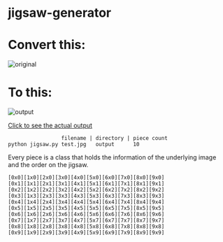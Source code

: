 # jigsaw-generator

# Convert this:

![original](https://raw.githubusercontent.com/tatterdemalion/jigsaw-generator/master/images/test.jpg)

# To this:

![output](https://raw.githubusercontent.com/tatterdemalion/jigsaw-generator/master/images/output.jpg)

[Click to see the actual output](http://tatterdemalion.github.io/jigsaw-generator/)


```
                 filename | directory | piece count
python jigsaw.py test.jpg   output      10
```

Every piece is a class that holds the information of the underlying image and the order on the jigsaw.

```
[0x0][1x0][2x0][3x0][4x0][5x0][6x0][7x0][8x0][9x0]
[0x1][1x1][2x1][3x1][4x1][5x1][6x1][7x1][8x1][9x1]
[0x2][1x2][2x2][3x2][4x2][5x2][6x2][7x2][8x2][9x2]
[0x3][1x3][2x3][3x3][4x3][5x3][6x3][7x3][8x3][9x3]
[0x4][1x4][2x4][3x4][4x4][5x4][6x4][7x4][8x4][9x4]
[0x5][1x5][2x5][3x5][4x5][5x5][6x5][7x5][8x5][9x5]
[0x6][1x6][2x6][3x6][4x6][5x6][6x6][7x6][8x6][9x6]
[0x7][1x7][2x7][3x7][4x7][5x7][6x7][7x7][8x7][9x7]
[0x8][1x8][2x8][3x8][4x8][5x8][6x8][7x8][8x8][9x8]
[0x9][1x9][2x9][3x9][4x9][5x9][6x9][7x9][8x9][9x9]
```
